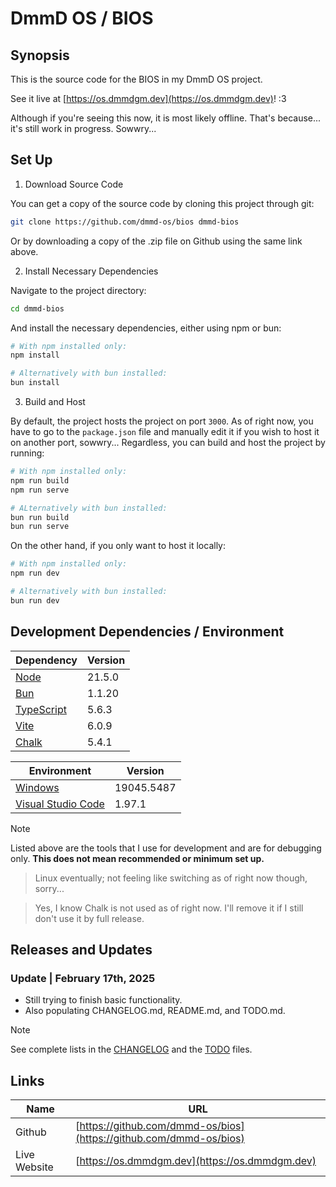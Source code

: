 # DmmD OS / BIOS

## Synopsis

This is the source code for the BIOS in my DmmD OS project.

See it live at [https://os.dmmdgm.dev](https://os.dmmdgm.dev)! :3

Although if you're seeing this now, it is most likely offline. That's because... it's still work in progress. Sowwry...

## Set Up

1. Download Source Code

You can get a copy of the source code by cloning this project through git:

```sh
git clone https://github.com/dmmd-os/bios dmmd-bios
```

Or by downloading a copy of the .zip file on Github using the same link above.

2. Install Necessary Dependencies

Navigate to the project directory:

```sh
cd dmmd-bios
```

And install the necessary dependencies, either using npm or bun:

```sh
# With npm installed only:
npm install

# Alternatively with bun installed:
bun install
```

3. Build and Host

By default, the project hosts the project on port `3000`. As of right now, you have to go to the `package.json` file and manually edit it if you wish to host it on another port, sowwry... Regardless, you can build and host the project by running:

```sh
# With npm installed only:
npm run build
npm run serve

# ALternatively with bun installed:
bun run build
bun run serve
```

On the other hand, if you only want to host it locally:

```sh
# With npm installed only:
npm run dev

# Alternatively with bun installed:
bun run dev
```

## Development Dependencies / Environment

| Dependency | Version |
|-|-|
| [Node](https://nodejs.org/en) | 21.5.0 |
| [Bun](https://bun.sh/) | 1.1.20 |
| [TypeScript](https://www.typescriptlang.org/) | 5.6.3 |
| [Vite](https://vite.dev/) | 6.0.9 |
| [Chalk](https://github.com/chalk/chalk) | 5.4.1 |

| Environment | Version |
|-|-|
| [Windows](https://www.microsoft.com/en-us/windows) | 19045.5487 |
| [Visual Studio Code](https://code.visualstudio.com/) | 1.97.1 |

> [!NOTE]
> Listed above are the tools that I use for development and are for debugging only. **This does not mean recommended or minimum set up.**

> Linux eventually; not feeling like switching as of right now though, sorry...

> Yes, I know Chalk is not used as of right now. I'll remove it if I still don't use it by full release.

## Releases and Updates

### Update | February 17th, 2025
- Still trying to finish basic functionality.
- Also populating CHANGELOG.md, README.md, and TODO.md.

> [!NOTE]
> See complete lists in the [CHANGELOG](/CHANGELOG.md) and the [TODO](/TODO.md) files.

## Links

| Name | URL |
|-|-|
| Github | [https://github.com/dmmd-os/bios](https://github.com/dmmd-os/bios) |
| Live Website | [https://os.dmmdgm.dev](https://os.dmmdgm.dev) |